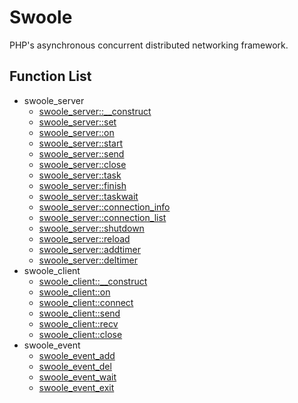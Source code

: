 Swoole
=====
PHP's asynchronous concurrent distributed networking framework.

Function List
----
* swoole_server
	* [swoole_server::__construct](server/construct.md)
	* [swoole_server::set](server/set.md)
	* [swoole_server::on](server/on.md)
	* [swoole_server::start](server/start.md)
	* [swoole_server::send](server/send.md)
	* [swoole_server::close](server/close.md)
	* [swoole_server::task](server/task.md)
	* [swoole_server::finish](server/finish.md)
	* [swoole_server::taskwait](server/taskwait.md)
	* [swoole_server::connection_info](server/connection_info.md)
	* [swoole_server::connection_list](server/connection_list.md)
	* [swoole_server::shutdown](server/shutdown.md)
	* [swoole_server::reload](server/reload.md)
	* [swoole_server::addtimer](server/addtimer.md)
	* [swoole_server::deltimer](server/deltimer.md)
* swoole_client
	* [swoole_client::__construct](client/construct.md)
	* [swoole_client::on](client/on.md)
	* [swoole_client::connect](client/connect.md)
	* [swoole_client::send](client/send.md)
	* [swoole_client::recv](client/recv.md)
	* [swoole_client::close](client/close.md)
* swoole_event
	* [swoole_event_add](event/add.md)
	* [swoole_event_del](event/del.md)
	* [swoole_event_wait](event/wait.md)
	* [swoole_event_exit](event/exit.md)


